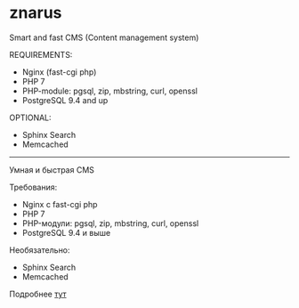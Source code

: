 znarus
======
Smart and fast CMS (Content management system)

REQUIREMENTS:
- Nginx (fast-cgi php)
- PHP 7
- PHP-module: pgsql, zip, mbstring, curl, openssl
- PostgreSQL 9.4 and up

OPTIONAL:
- Sphinx Search
- Memcached

-------------------------------------------------------------------------------------

Умная и быстрая CMS

Требования:
- Nginx с fast-cgi php
- PHP 7
- PHP-модули: pgsql, zip, mbstring, curl, openssl
- PostgreSQL 9.4 и выше

Необязательно:
- Sphinx Search
- Memcached

Подробнее [тут](http://znarus.ru/)
